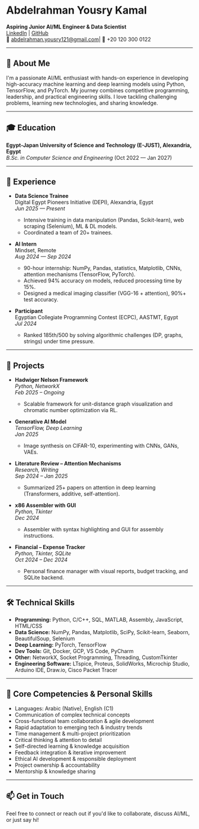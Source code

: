 # Abdelrahman Yousry Kamal

**Aspiring Junior AI/ML Engineer & Data Scientist**  
[LinkedIn](https://www.linkedin.com/in/abdelrahman-yousry-271816269) | [GitHub](https://github.com/Abdelrahman-Yousry-Kamal)  
📧 abdelrahman.yousry121@gmail.com| 📱 +20 120 300 0122

---

## 👋 About Me

I'm a passionate AI/ML enthusiast with hands-on experience in developing high-accuracy machine learning and deep learning models using Python, TensorFlow, and PyTorch. My journey combines competitive programming, leadership, and practical engineering skills. I love tackling challenging problems, learning new technologies, and sharing knowledge.

---

## 🎓 Education

**Egypt-Japan University of Science and Technology (E-JUST), Alexandria, Egypt**  
_B.Sc. in Computer Science and Engineering_ (Oct 2022 — Jan 2027)

---

## 💼 Experience

- **Data Science Trainee**  
  Digital Egypt Pioneers Initiative (DEPI), Alexandria, Egypt  
  *Jun 2025 — Present*  
  - Intensive training in data manipulation (Pandas, Scikit-learn), web scraping (Selenium), ML & DL models.
  - Coordinated a team of 20+ trainees.

- **AI Intern**  
  Mindset, Remote  
  *Aug 2024 — Sep 2024*  
  - 90-hour internship: NumPy, Pandas, statistics, Matplotlib, CNNs, attention mechanisms (TensorFlow, PyTorch).
  - Achieved 94% accuracy on models, reduced processing time by 15%.
  - Designed a medical imaging classifier (VGG-16 + attention), 90%+ test accuracy.

- **Participant**  
  Egyptian Collegiate Programming Contest (ECPC), AASTMT, Egypt  
  *Jul 2024*  
  - Ranked 185th/500 by solving algorithmic challenges (DP, graphs, strings) under time pressure.

---

## 🚀 Projects

- **Hadwiger Nelson Framework**  
  _Python, NetworkX_  
  *Feb 2025 – Ongoing*  
  - Scalable framework for unit-distance graph visualization and chromatic number optimization via RL.

- **Generative AI Model**  
  _TensorFlow, Deep Learning_  
  *Jan 2025*  
  - Image synthesis on CIFAR-10, experimenting with CNNs, GANs, VAEs.

- **Literature Review – Attention Mechanisms**  
  _Research, Writing_  
  *Sep 2024 – Jan 2025*  
  - Summarized 25+ papers on attention in deep learning (Transformers, additive, self-attention).

- **x86 Assembler with GUI**  
  _Python, Tkinter_  
  *Dec 2024*  
  - Assembler with syntax highlighting and GUI for assembly instructions.

- **Financial – Expense Tracker**  
  _Python, Tkinter, SQLite_  
  *Oct 2024 – Dec 2024*  
  - Personal finance manager with visual reports, budget tracking, and SQLite backend.

---

## 🛠️ Technical Skills

- **Programming:** Python, C/C++, SQL, MATLAB, Assembly, JavaScript, HTML/CSS
- **Data Science:** NumPy, Pandas, Matplotlib, SciPy, Scikit-learn, Seaborn, BeautifulSoup, Selenium
- **Deep Learning:** PyTorch, TensorFlow
- **Dev Tools:** Git, Docker, GCP, VS Code, PyCharm
- **Other:** NetworkX, Socket Programming, Threading, CustomTkinter
- **Engineering Software:** LTspice, Proteus, SolidWorks, Microchip Studio, Arduino IDE, Draw.io, Cisco Packet Tracer

---

## 🧩 Core Competencies & Personal Skills

- Languages: Arabic (Native), English (C1)
- Communication of complex technical concepts
- Cross-functional team collaboration & agile development
- Rapid adaptation to emerging tech & industry trends
- Time management & multi-project prioritization
- Critical thinking & attention to detail
- Self-directed learning & knowledge acquisition
- Feedback integration & iterative improvement
- Ethical AI development & responsible deployment
- Project ownership & accountability
- Mentorship & knowledge sharing

---

## 📫 Get in Touch

Feel free to connect or reach out if you'd like to collaborate, discuss AI/ML, or just say hi!
